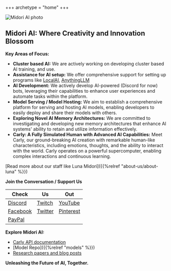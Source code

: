 
+++
archetype = "home"
+++

![Midori AI photo](https://tea-cup.midori-ai.xyz/download/logo.png)

## Midori AI: Where Creativity and Innovation Blossom

**Key  Areas of Focus:**
* **Cluster based AI:** We are actively working on developing cluster based AI training, and use.
* **Assistance for AI setup:** We offer comprehensive support for setting up programs like [LocalAI](https://localai.io/), [AnythingLLM](https://github.com/Mintplex-Labs/anything-llm)
* **AI Development:** We actively develop AI-powered (Discord for now) bots, leveraging their capabilities to enhance user experiences and automate tasks within the platform.
* **Model Serving / Model Hosting:** We aim to establish a comprehensive platform for serving and hosting AI models, enabling developers to easily deploy and share their models with others.
* **Exploring Novel AI Memory Architectures:** We are committed to investigating and developing new memory architectures that enhance AI systems' ability to retain and utilize information effectively.
* **Carly: A Fully Simulated Human with Advanced AI Capabilities:** Meet Carly, our ground-breaking AI creation with remarkable human-like characteristics, including emotions, thoughts, and the ability to interact with the world. Carly operates on a powerful supercomputer, enabling complex interactions and continuous learning.

[Read more about our staff like Luna Midori]({{%relref "about-us/about-luna" %}})

**Join the Conversation / Support Us**

|Check|Us|Out|
|---|---|---|
| [Discord](https://discord.gg/xdgCx3VyHU) | [Twitch](https://www.twitch.tv/luna_midori5) | [YouTube](https://www.youtube.com/channel/UCVQo4TxFJEoE5kccScY-xow) |
| [Facebook](https://www.facebook.com/TWLunagreen) | [Twitter](https://twitter.com/lunamidori5) | [Pinterest](https://www.pinterest.com/luna_midori5/) |
| [PayPal](https://paypal.me/midoricookieclub?country.x=US&locale.x=en_US)| | |

**Explore Midori AI:**

* [Carly API documentation](/carly-api)
* [Model Repo]({{%relref "models" %}})
* [Research papers and blog posts](/research)

**Unleashing the Future of AI, Together.**